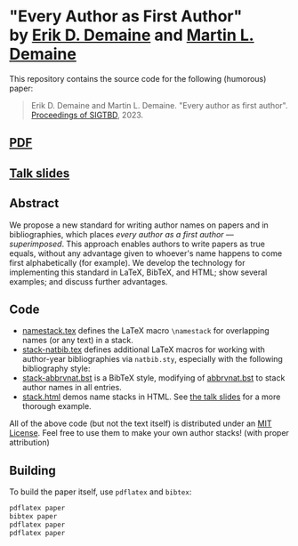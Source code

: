 # "Every Author as First Author"<br>by [Erik D. Demaine](https://erikdemaine.org) and [Martin L. Demaine](http://martindemaine.org)

This repository contains the source code for the following (humorous) paper:

> Erik D. Demaine and Martin L. Demaine.
> "Every author as first author".
> [Proceedings of SIGTBD](http://sigtbd.csail.mit.edu/#archives), 2023.

## [PDF](http://erikdemaine.org/papers/NameStack_SIGTBD2023/paper.pdf)

## [Talk slides](https://github.com/edemaine/author-stack-talk)

## Abstract

We propose a new standard for writing author names on papers
and in bibliographies, which places
*every author as a first author — superimposed*.
This approach enables authors to write papers as true equals,
without any advantage given to whoever's name
happens to come first alphabetically (for example).
We develop the technology for implementing this standard
in LaTeX, BibTeX, and HTML;
show several examples; and discuss further advantages.

## Code

* [namestack.tex](namestack.tex) defines the LaTeX macro `\namestack`
  for overlapping names (or any text) in a stack.
* [stack-natbib.tex](stack-natbib.tex)
  defines additional LaTeX macros for working with author-year bibliographies
  via `natbib.sty`, especially with the following bibliography style:
* [stack-abbrvnat.bst](stack-abbrvnat.bst)
  is a BibTeX style, modifying of
  [abbrvnat.bst](http://tug.ctan.org/tex-archive/macros/latex/contrib/natbib/abbrvnat.bst)
  to stack author names in all entries.
* [stack.html](stack.html) demos name stacks in HTML.
  See [the talk slides](https://github.com/edemaine/author-stack-talk)
  for a more thorough example.

All of the above code (but not the text itself) is distributed under an
[MIT License](https://opensource.org/license/mit/).
Feel free to use them to make your own author stacks!
(with proper attribution)

## Building

To build the paper itself, use `pdflatex` and `bibtex`:

```sh
pdflatex paper
bibtex paper
pdflatex paper
pdflatex paper
```
